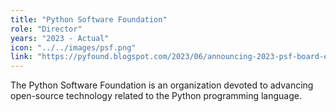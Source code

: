 ```yaml
---
title: "Python Software Foundation"
role: "Director"
years: "2023 - Actual"
icon: "../../images/psf.png"
link: "https://pyfound.blogspot.com/2023/06/announcing-2023-psf-board-election.html"
---
```


The Python Software Foundation is an organization devoted to advancing
open-source technology related to the Python programming language.
